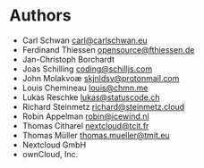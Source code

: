 <!--
  - SPDX-FileCopyrightText: 2024 Nextcloud GmbH and Nextcloud contributors
  - SPDX-License-Identifier: CC0-1.0
-->
# Authors

- Carl Schwan <carl@carlschwan.eu>
- Ferdinand Thiessen <opensource@fthiessen.de>
- Jan-Christoph Borchardt
- Joas Schilling <coding@schilljs.com>
- John Molakvoæ <skjnldsv@protonmail.com>
- Louis Chemineau <louis@chmn.me>
- Lukas Reschke <lukas@statuscode.ch>
- Richard Steinmetz <richard@steinmetz.cloud>
- Robin Appelman <robin@icewind.nl>
- Thomas Citharel <nextcloud@tcit.fr>
- Thomas Müller <thomas.mueller@tmit.eu>
- Nextcloud GmbH
- ownCloud, Inc.
